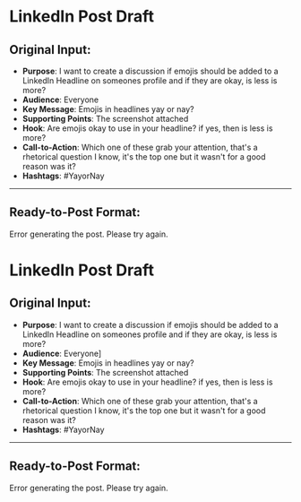 # LinkedIn Post Draft

## Original Input:
- **Purpose**: I want to create a discussion if emojis should be added to a LinkedIn Headline on someones profile and if they are okay, is less is more?
- **Audience**: Everyone
- **Key Message**: Emojis in headlines yay or nay?
- **Supporting Points**: The screenshot attached
- **Hook**: Are emojis okay to use in your headline? if yes, then is less is more?
- **Call-to-Action**: Which one of these grab your attention, that's a rhetorical question I know, it's the top one but it wasn't for a good reason was it? 
- **Hashtags**: #YayorNay

---

## Ready-to-Post Format:

Error generating the post. Please try again.



# LinkedIn Post Draft

## Original Input:
- **Purpose**:  I want to create a discussion if emojis should be added to a LinkedIn Headline on someones profile and if they are okay, is less is more?
- **Audience**: Everyone]
- **Key Message**: Emojis in headlines yay or nay?
- **Supporting Points**: The screenshot attached
- **Hook**: Are emojis okay to use in your headline? if yes, then is less is more?
- **Call-to-Action**: Which one of these grab your attention, that's a rhetorical question I know, it's the top one but it wasn't for a good reason was it? 
- **Hashtags**: #YayorNay

---

## Ready-to-Post Format:

Error generating the post. Please try again.

